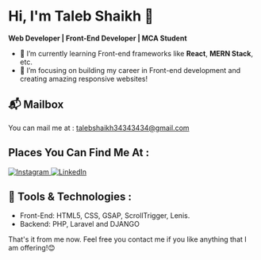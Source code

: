 # Hi, I'm Taleb Shaikh 👋

**Web Developer | Front-End Developer | MCA Student**

- 🌱 I’m currently learning Front-end frameworks like **React**, **MERN Stack**, etc.
- 🔭 I’m focusing on building my career in Front-end development and creating amazing responsive websites!

## 📬 Mailbox
You can mail me at : <a href="https://mail.google.com/mail/u/0/?fs=1&to=talebshaikh34343434@gmail.com" target="_blank" style="text-decoration:none; color:inherit;">talebshaikh34343434@gmail.com</a>


## Places You Can Find Me At :
<div align="start">
  <a href="https://www.instagram.com/__t_a_l_e_b__/" target="_blank">
    <img src="https://img.shields.io/badge/Instagram-%23E4405F?style=for-the-badge&logo=instagram&logoColor=white" alt="Instagram" />
  </a>
  <a href="https://www.linkedin.com/in/taleb-shaikh-2a1b94281/" target="_blank">
    <img src="https://img.shields.io/badge/LinkedIn-%230077B5?style=for-the-badge&logo=linkedin&logoColor=white" alt="LinkedIn" />
  </a>
</div>

## 🔧 Tools & Technologies :
- Front-End: HTML5, CSS, GSAP, ScrollTrigger, Lenis.
- Backend: PHP, Laravel and DJANGO

That's it from me now. Feel free you contact me if you like anything that I am offering!😊
